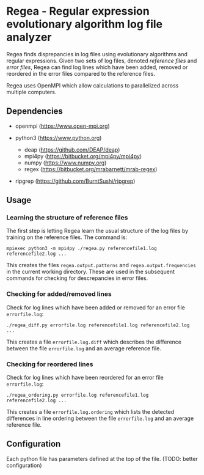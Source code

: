 # Regea - Regular expression evolutionary algorithm log file analyzer

Regea finds disprepancies in log files using evolutionary algorithms and regular expressions. Given two sets of log files, denoted *reference files* and *error files*, Regea can find log lines which have been added, removed or reordered in the error files compared to the reference files.

Regea uses OpenMPI which allow calculations to parallelized across multiple computers.


## Dependencies

* openmpi (https://www.open-mpi.org)

* python3 (https://www.python.org)
    * deap (https://github.com/DEAP/deap)
    * mpi4py (https://bitbucket.org/mpi4py/mpi4py)
    * numpy (https://www.numpy.org)
    * regex (https://bitbucket.org/mrabarnett/mrab-regex)

* ripgrep (https://github.com/BurntSushi/ripgrep)


## Usage

### Learning the structure of reference files

The first step is letting Regea learn the usual structure of the log files by training on the reference files. The command is:
```
mpiexec python3 -m mpi4py ./regea.py referencefile1.log referencefile2.log ...
```
This creates the files `regea.output.patterns` and `regea.output.frequencies` in the current working directory. These are used in the subsequent commands for checking for descrepancies in error files.

### Checking for added/removed lines
Check for log lines which have been added or removed for an error file `errorfile.log`:
```
./regea_diff.py errorfile.log referencefile1.log referencefile2.log ...
```
This creates a file `errorfile.log.diff` which describes the difference between the file `errorfile.log` and an average reference file.

### Checking for reordered lines
Check for log lines which have been reordered for an error file `errorfile.log`:
```
./regea_ordering.py errorfile.log referencefile1.log referencefile2.log ...
```
This creates a file `errorfile.log.ordering` which lists the detected differences in line ordering between the file `errorfile.log` and an average reference file.


## Configuration

Each python file has parameters defined at the top of the file. (TODO: better configuration)

